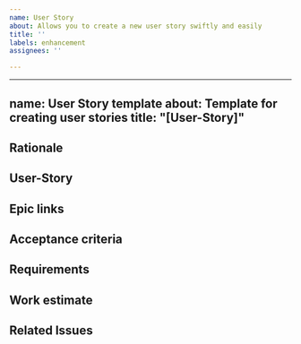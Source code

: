 ```yaml
---
name: User Story
about: Allows you to create a new user story swiftly and easily
title: ''
labels: enhancement
assignees: ''

---
```


---
name: User Story template
about: Template for creating user stories
title: "[User-Story]"
---

## Rationale ##

## User-Story ##

## Epic links ##

## Acceptance criteria ##

## Requirements ##

## Work estimate ##

## Related Issues ##
